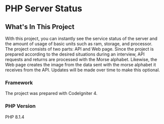 # PHP Server Status

## What's In This Project

With this project, you can instantly see the service status of the server and the amount of usage of basic units such as ram, storage, and processor. The project consists of two parts: API and Web page. Since the project is prepared according to the desired situations during an interview, API requests and returns are processed with the Morse alphabet. Likewise, the Web page creates the image from the data sent with the morse alphabet it receives from the API. Updates will be made over time to make this optional.

### Framework
The project was prepared with CodeIgniter 4.

### PHP Version
PHP 8.1.4
